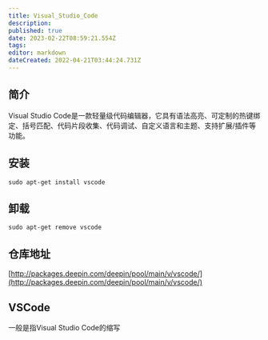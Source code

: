 ```yaml
---
title: Visual_Studio_Code
description: 
published: true
date: 2023-02-22T08:59:21.554Z
tags: 
editor: markdown
dateCreated: 2022-04-21T03:44:24.731Z
---
```


## 简介

Visual Studio Code是一款轻量级代码编辑器，它具有语法高亮、可定制的热键绑定、括号匹配、代码片段收集、代码调试、自定义语言和主题、支持扩展/插件等功能。

## 安装

`sudo apt-get install vscode`

## 卸载

`sudo apt-get remove vscode`

## 仓库地址

[http://packages.deepin.com/deepin/pool/main/v/vscode/](http://packages.deepin.com/deepin/pool/main/v/vscode/)

## VSCode
一般是指Visual Studio Code的缩写